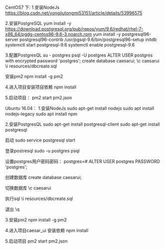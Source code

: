 CentOS7 下:
1.安装NodeJs
https://blog.csdn.net/yongjiutongmi53151/article/details/53996575

2.安装PostgreSQL
yum install -y https://download.postgresql.org/pub/repos/yum/9.6/redhat/rhel-7-x86_64/pgdg-centos96-9.6-3.noarch.rpm
yum install -y postgresql96-server postgresql96-contrib
/usr/pgsql-9.6/bin/postgresql96-setup initdb
systemctl start postgresql-9.6
systemctl enable postgresql-9.6

3.配置PostgresQL
su - postgres
psql -U postgres
ALTER USER postgres with encrypted password 'postgres';
create database caesarui;
\c caesarui
\i resources/dbcreate.sql

安装pm2
npm install -g pm2 

4.进入项目安装项目依赖
npm install 

5.启动项目：
pm2 start pm2.json

Ubuntu 16.04：
1.安装NodeJs
sudo apt-get install nodejs
sudo apt install nodejs-legacy
sudo apt install npm

2.安装PostgresQL
sudo apt-get install postgresql-client
sudo apt-get install postgresql

启动
sudo service postgresql start

登录postresql
sudo -u postgres psql

设置postgres用户密码密码：
postgres=# ALTER USER postgres PASSWORD 'postgres';

创建数据库
create database caesarui;

切换数据库
\c caesarui

执行sql
\i resources/dbcreate.sql

退出
\q

3.安装pm2
npm install -g pm2 

4.进入项目caesar_ui 安装依赖
npm install 

5.启动项目
pm2 start pm2.json

